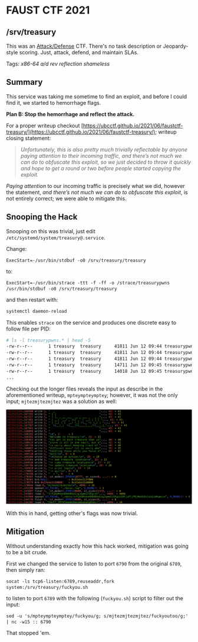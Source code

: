 # FAUST CTF 2021

## /srv/treasury

This was an [Attack/Defense](https://2021.faustctf.net/information/attackdefense-for-beginners/) CTF.  There's no task description or Jeopardy-style scoring.  Just, attack, defend, and maintain SLAs.

Tags: _x86-64_ _a/d_ _rev_ _reflection_ _shameless_


## Summary

This service was taking me sometime to find an exploit, and before I could find it, we started to hemorrhage flags.

**Plan B: Stop the hemorrhage and reflect the attack.**

For a proper writeup checkout [https://ubcctf.github.io/2021/06/faustctf-treasury/](https://ubcctf.github.io/2021/06/faustctf-treasury/); writeup closing statement:

> _Unfortunately, this is also pretty much trivially reflectable by anyone paying attention to their incoming traffic, and there’s not much we can do to obfuscate this exploit, so we just decided to throw it quickly and hope to get a round or two before people started copying the exploit._

_Paying attention_ to our incoming traffic is precisely what we did, however the statement, _and there’s not much we can do to obfuscate this exploit_, is not entirely correct; we were able to mitigate this.


## Snooping the Hack

Snooping on this was trivial, just edit `/etc/systemd/system/treasury@.service`.

Change:

```
ExecStart=-/usr/bin/stdbuf -o0 /srv/treasury/treasury
```

to:

```
ExecStart=-/usr/bin/strace -ttt -f -ff -o /strace/treasurypwns /usr/bin/stdbuf -o0 /srv/treasury/treasury
```

and then restart with:

```bash
systemctl daemon-reload
```

This enables `strace` on the service and produces one discrete easy to follow file per PID:

```bash
# ls -l treasurypwns.* | head -5
-rw-r--r--      1 treasury  treasury     41811 Jun 12 09:44 treasurypwns.110935
-rw-r--r--      1 treasury  treasury     41811 Jun 12 09:44 treasurypwns.111793
-rw-r--r--      1 treasury  treasury     41811 Jun 12 09:44 treasurypwns.112414
-rw-r--r--      1 treasury  treasury     14711 Jun 12 09:45 treasurypwns.116262
-rw-r--r--      1 treasury  treasury     14018 Jun 12 09:45 treasurypwns.116379
...
```

Checking out the longer files reveals the input as describe in the aforementioned writeup, `mpteympteymptey`; however, it was not the only input; `mjtezmjtezmjtez` was a solution as well:

![](strace.png)

With this in hand, getting other's flags was now trivial.


## Mitigation

Without understanding exactly how this hack worked, mitigation was going to be a bit crude.

First we changed the service to listen to port `6790` from the original `6789`, then simply ran:

```
socat -ls tcp6-listen:6789,reuseaddr,fork system:/srv/treasury/fuckyou.sh
```

to listen to port `6789` with the following (`fuckyou.sh`) script to filter out the input:

```
sed -u 's/mpteympteymptey/fuckyou/g; s/mjtezmjtezmjtez/fuckyoutoo/g;' | nc -w15 :: 6790
```

That stopped 'em.
